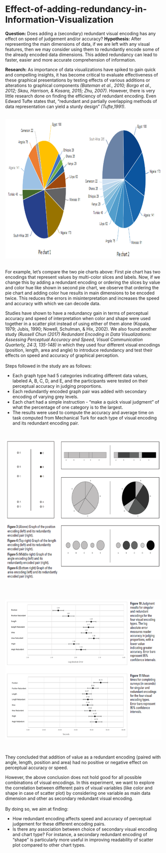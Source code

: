 # Effect-of-adding-redundancy-in-Information-Visualization

**Question:** Does adding a (secondary) redundant visual encoding has any effect on speed of judgement and/or accuracy?	
**Hypothesis:** After representing the main dimensions of data, if we are left with any visual features, then we may consider using them to redundantly encode some of the already encoded data dimensions. This added redundancy can lead to faster, easier and more accurate comprehension of information. 

**Research:**
As importance of data visualizations have spiked to gain quick and compelling insights, it has become critical to evaluate effectiveness of these graphical presentations by testing effects of various additions or alterations to graphical components *(Bateman et al., 2010; Borgo et al., 2012; Skau, Harrison, & Kosara, 2015; Zhu, 2007)*.  However, there is very little research done on finding the efficiency of redundant encoding. Even Edward Tufte states that, “redundant and partially overlapping methods of data representation can yield a sturdy design” *(Tufte,1991)*. 
<br>
<br>
<p align="center">
<img width="800" height="450" src="https://github.com/Curious-Soul/Effect-of-adding-redundancy-in-Information-Visualization/blob/master/PieChart_Comparison.png">
</p>
<br>
 For example, let’s compare the two pie charts above:
 First pie chart has two encodings that represent values by multi-color slices and labels. Now, if we change this by adding a redundant encoding or ordering the  slices by value and color hue like shown in second pie chart, we observe that ordering the pie chart and adding color hue results in main dimensions to be encoded twice. This reduces the errors in misinterpretation and increases the speed and accuracy with which we can decode data. 

Studies have shown to have a redundancy gain in terms of perceptual accuracy and speed of interpretation when color and shape were used together in a scatter plot instead of using either of them alone (Kopala, 1979; Jubis, 1990; Nowell, Schulman, & Hix, 2002). We also found another study *(Russell Chun (2017) Redundant Encoding in Data Visualizations: Assessing Perceptual Accuracy and Speed, Visual Communication Quarterly, 24:3, 135-148)* in which they used four different visual encodings (position, length, area and angle) to introduce redundancy and test their effects on speed and accuracy of graphical perception.
<br/><br/>Steps followed in the study are as follows:
- Each graph type had 5 categories indicating different data values, labeled A, B, C, D, and E, and the participants were tested on their perceptual accuracy in judging proportions. 
- Each redundantly encoded graph pair was added with secondary encoding of varying grey levels.
- Each chart had a simple instruction - “make a quick visual judgment” of what the percentage of one category is to the largest. 
- The results were used to compute the accuracy and average time on task computed from Mechanical Turk for each type of visual encoding and its redundant encoding pair. 
<br>
<p align="center">
<img width="800" height="450" src="https://github.com/Curious-Soul/Effect-of-adding-redundancy-in-Information-Visualization/blob/master/EarlierResearch_1.png">
</p>
<br>
<br>
<p align="center">
<img width="800" height="450" src="https://github.com/Curious-Soul/Effect-of-adding-redundancy-in-Information-Visualization/blob/master/EarlierResearch_2.png">
</p>
<br>

They concluded that addition of value as a redundant encoding (paired with angle, length, position and area) had no positive or negative effect on perceptual accuracy or speed. 

However, the above conclusion does not hold good for all possible combinations of visual encodings. In this experiment, we want to explore the correlation between different pairs of visual variables (like color and shape in case of scatter plot) by considering one variable as main data dimension and other as secondary redundant visual encoding. <br/><br/>By doing so, we aim at finding:
- How redundant encoding affects speed and accuracy of perceptual judgement for these different encoding pairs.
- Is there any association between choice of secondary visual encoding and chart type? 
For instance, a secondary redundant encoding of “shape” is particularly more useful in improving readability of scatter plot compared to other chart types.
